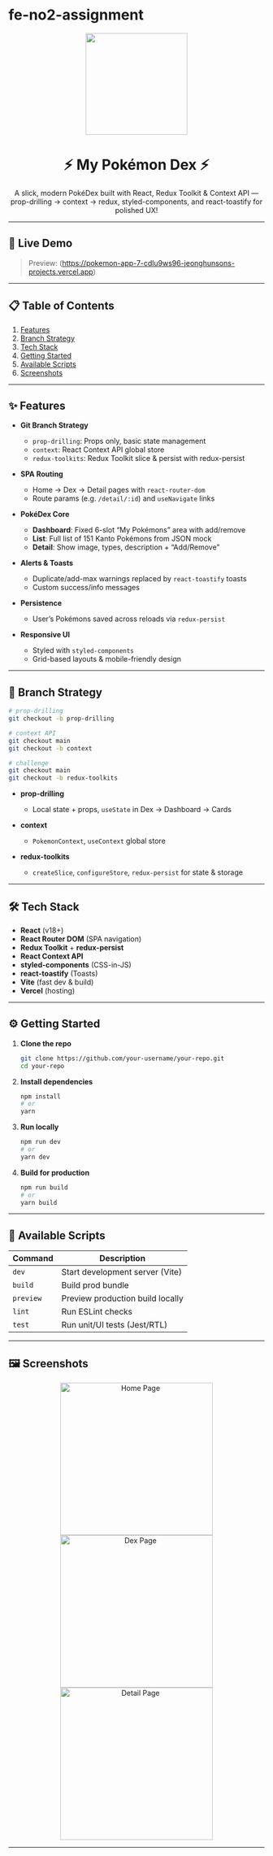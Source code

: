 # fe-no2-assignment

<p align="center">
  <img src="https://postfiles.pstatic.net/MjAyMzA1MjNfMTA2/MDAxNjg0ODIyNTE3MzYz.Tsu0XB0JLwyei5iDONAOmfEUAKTdeTXLOLySAdSGwI8g.MKqg-iVZJimxfirv4iIqtpTtBKBo8cxD_sT_3ZJbWDsg.JPEG.yrchungraxi/1684506057139.jpg?type=w580" width="200" />
</p>

<h1 align="center">⚡️ My Pokémon Dex ⚡️</h1>

<p align="center">
  A slick, modern PokéDex built with React, Redux Toolkit &︎ Context API — prop-drilling → context → redux, styled-components, and react-toastify for polished UX!  
</p>

---

## 🚀 Live Demo

> Preview: (https://pokemon-app-7-cdlu9ws96-jeonghunsons-projects.vercel.app)

---

## 📋 Table of Contents

1. [Features](#-features)  
2. [Branch Strategy](#-branch-strategy)  
3. [Tech Stack](#-tech-stack)  
4. [Getting Started](#-getting-started)  
5. [Available Scripts](#-available-scripts)  
6. [Screenshots](#-screenshots)  


---

## ✨ Features

- **Git Branch Strategy**  
  - `prop-drilling`: Props only, basic state management  
  - `context`: React Context API global store  
  - `redux-toolkits`: Redux Toolkit slice & persist with redux-persist

- **SPA Routing**  
  - Home → Dex → Detail pages with `react-router-dom`  
  - Route params (e.g. `/detail/:id`) and `useNavigate` links

- **PokéDex Core**  
  - **Dashboard**: Fixed 6-slot “My Pokémons” area with add/remove  
  - **List**: Full list of 151 Kanto Pokémons from JSON mock  
  - **Detail**: Show image, types, description + “Add/Remove”  

- **Alerts & Toasts**  
  - Duplicate/add-max warnings replaced by `react-toastify` toasts  
  - Custom success/info messages  

- **Persistence**  
  - User’s Pokémons saved across reloads via `redux-persist`  

- **Responsive UI**  
  - Styled with `styled-components`  
  - Grid-based layouts & mobile-friendly design  

---

## 🌿 Branch Strategy

```bash
# prop-drilling
git checkout -b prop-drilling

# context API
git checkout main
git checkout -b context

# challenge
git checkout main
git checkout -b redux-toolkits
````

* **prop-drilling**

  * Local state + props, `useState` in Dex → Dashboard → Cards
* **context**

  * `PokemonContext`, `useContext` global store
* **redux-toolkits**

  * `createSlice`, `configureStore`, `redux-persist` for state & storage

---

## 🛠 Tech Stack

* **React** (v18+)
* **React Router DOM** (SPA navigation)
* **Redux Toolkit** + **redux-persist**
* **React Context API**
* **styled-components** (CSS-in-JS)
* **react-toastify** (Toasts)
* **Vite** (fast dev & build)
* **Vercel** (hosting)

---

## ⚙️ Getting Started

1. **Clone the repo**

   ```bash
   git clone https://github.com/your-username/your-repo.git
   cd your-repo
   ```

2. **Install dependencies**

   ```bash
   npm install
   # or
   yarn
   ```

3. **Run locally**

   ```bash
   npm run dev
   # or
   yarn dev
   ```

4. **Build for production**

   ```bash
   npm run build
   # or
   yarn build
   ```

---

## 📜 Available Scripts

| Command   | Description                      |
| --------- | -------------------------------- |
| `dev`     | Start development server (Vite)  |
| `build`   | Build prod bundle                |
| `preview` | Preview production build locally |
| `lint`    | Run ESLint checks                |
| `test`    | Run unit/UI tests (Jest/RTL)     |

---

## 🖼 Screenshots

<div align="center">
  <img src="https://raw.githubusercontent.com/your-username/your-repo/main/screenshots/home.png" alt="Home Page" width="300" />
  <img src="https://raw.githubusercontent.com/your-username/your-repo/main/screenshots/dex.png" alt="Dex Page" width="300" />
  <img src="https://raw.githubusercontent.com/your-username/your-repo/main/screenshots/detail.png" alt="Detail Page" width="300" />
</div>

---

